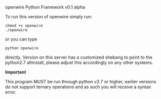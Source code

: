openwire Python Framework v0.1 alpha

To run this version of openwire simply run:
```shell
chmod +x openwire
./openwire
```
or you can type 
```shell
python openwire
```
directly. Version on this server has a customized shebang to point to 
the python2.7 altinstall, please adjust this accordingly on any other 
systems.

**Important**

This program MUST be run through python v2.7 or higher, earlier versions 
do not support ternary operations and as such you will receive a syntax 
error.
